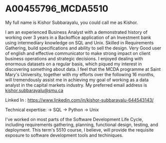 # A00455796_MCDA5510

My full name is Kishor Subbarayalu, you could call me as Kishor.

I am an experienced Business Analyst with a demonstrated history of working over 3 years in a Backoffice application of an Investment bank using intermediary knowledge on SQL and Unix. Skilled in Requirements Gathering, build specifications and ability to sell the design. Very Good user of english and effective communicator to make strong impact on client business operations and strategic decisions. I enjoyed dealing with enormous datasets on a regular basis, which piqued my interest in discovering something about data. I feel that the MCDA programme at Saint Mary's University, together with my efforts over the following 16 months, will tremendously assist me in achieving my goal of working as a data analyst in the capital markets industry. My preferred email address is kishor.subbarayalu@smu.ca

Linked In : https://www.linkedin.com/in/kishor-subbarayalu-644543143/


Technical expertise:
 -> SQL
 -> Python
 -> Unix
 
I've worked on most parts of the Software Development Life Cycle, including requirements gathering, planning, functional design, testing, and deployment. This term's 5510 course, I believe, will provide the requisite exposure to software development tools and techiniques.
